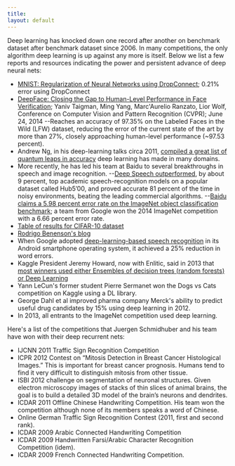 ```yaml
---
title: 
layout: default
---
```


Deep learning has knocked down one record after another on benchmark dataset after benchmark dataset since 2006. In many competitions, the only algorithm deep learning is up against any more is itself. Below we list a few reports and resources indicating the power and persistent advance of deep neural nets:

* [MNIST: Regularization of Neural Networks using DropConnect](http://cs.nyu.edu/~wanli/dropc/); 0.21% error using DropConnect
* [DeepFace: Closing the Gap to Human-Level Performance in Face Verification](https://research.facebook.com/publications/480567225376225/deepface-closing-the-gap-to-human-level-performance-in-face-verification/); Yaniv Taigman, Ming Yang, Marc'Aurelio Ranzato, Lior Wolf, Conference on Computer Vision and Pattern Recognition (CVPR); June 24, 2014
--Reaches an accuracy of 97.35% on the Labeled Faces in the Wild (LFW) dataset, reducing the error of the current state of the art by more than 27%, closely approaching human-level performance (~97.53 percent).
* Andrew Ng, in his deep-learning talks circa 2011, [compiled a great list of quantum leaps in accuracy](https://www.youtube.com/watch?v=ZmNOAtZIgIk) deep learning has made in many domains.
* More recently, he has led his team at Baidu to several breakthroughs in speech and image recognition.
--[Deep Speech outperformed](https://gigaom.com/2014/12/18/baidu-claims-deep-learning-breakthrough-with-deep-speech/), by about 9 percent, top academic speech-recognition models on a popular dataset called Hub5’00, and proved accurate 81 percent of the time in noisy environments, beating the leading commercial algorithms. 
--[Baidu claims a 5.98 percent error rate on the ImageNet object classification benchmark](https://gigaom.com/2015/01/14/baidu-has-built-a-supercomputer-for-deep-learning/); a team from Google won the 2014 ImageNet competition with a 6.66 percent error rate.
* [Table of results for CIFAR-10 dataset](http://zybler.blogspot.de/2011/02/table-of-results-for-cifar-10-dataset.html)
* [Rodrigo Benenson's blog](https://rodrigob.github.io/are_we_there_yet/build/#datasets)
* When Google adopted [deep-learning-based speech recognition](http://www.nature.com/news/computer-science-the-learning-machines-1.14481) in its Android smartphone operating system, it achieved a 25% reduction in word errors.
* Kaggle President Jeremy Howard, now with Enlitic, said in 2013 that [most winners used either Ensembles of decision trees (random forests) or Deep Learning](http://www.kdnuggets.com/2013/08/top-tweets-aug12-13.html)
* Yann LeCun's former student Pierre Sermanet won the Dogs vs Cats competition on Kaggle using a DL library. 
* George Dahl et al improved pharma company Merck's ability to predict useful drug candidates by 15% using deep learning in 2012. 
* In 2013, all entrants to the ImageNet competition used deep learning.

Here's a list of the competitions that Juergen Schmidhuber and his team have won with their deep recurrent nets:

* IJCNN 2011 Traffic Sign Recognition Competition
* ICPR 2012 Contest on “Mitosis Detection in Breast Cancer Histological Images.” This is important for breast cancer prognosis. Humans tend to find it very difficult to distinguish mitosis from other tissue.
* ISBI 2012 challenge on segmentation of neuronal structures. Given electron microscopy images of stacks of thin slices of animal brains, the goal is to build a detailed 3D model of the brain’s neurons and dendrites. 
* ICDAR 2011 Offline Chinese Handwriting Competition. His team won the competition although none of its members speaks a word of Chinese.
* Online German Traffic Sign Recognition Contest (2011, first and second rank). 
* ICDAR 2009 Arabic Connected Handwriting Competition 
* ICDAR 2009 Handwritten Farsi/Arabic Character Recognition Competition (idem).
* ICDAR 2009 French Connected Handwriting Competition. 
